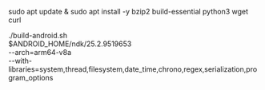 sudo apt update & sudo apt install -y bzip2 build-essential python3 wget curl

./build-android.sh \
  $ANDROID_HOME/ndk/25.2.9519653 \
  --arch=arm64-v8a \
  --with-libraries=system,thread,filesystem,date_time,chrono,regex,serialization,program_options 
